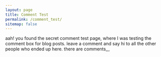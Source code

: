 ```yaml
---
layout: page
title: Comment Test
permalink: /comment_test/
sitemap: false
---
```


aah!  you found the secret comment test page, where I was testing the comment box for blog posts.  leave a comment and say hi to all the other people who ended up here.  there are <span class="remark42__counter"></span> comments,,,

<div id="remark42"></div>

<style>
    #remark42 iframe {
        color-scheme: light !important;
    }
</style>

<script>
    var html = document.querySelector("html");
    var remark_config = {
        host: 'https://comments.atctwo.net',
        site_id: "atctwo.net",
        components: ['counter', 'embed', 'last-comments'],
        max_shown_comments: 100,
        theme: html.dataset.bsTheme,
        // page_title: {{page.title}},
        locale: 'en',
        show_email_subscription: true,
        simple_view: false
    }
    document.addEventListener("colour_update", event => {
        window.REMARK42.changeTheme(event.detail);
    });
</script>

<script>!function(e,n){for(var o=0;o<e.length;o++){var r=n.createElement("script"),c=".js",d=n.head||n.body;"noModule"in r?(r.type="module",c=".mjs"):r.async=!0,r.defer=!0,r.src=remark_config.host+"/web/"+e[o]+c,d.appendChild(r)}}(remark_config.components||["embed"],document);</script>